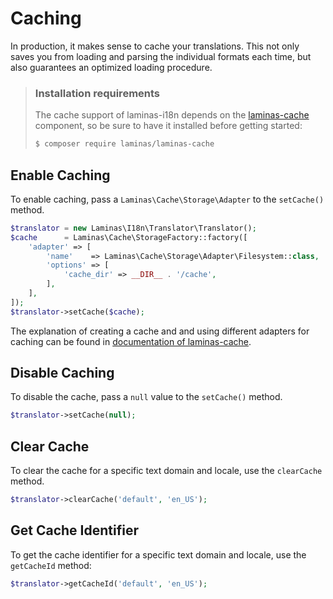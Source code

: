 # Caching

In production, it makes sense to cache your translations. This not only saves
you from loading and parsing the individual formats each time, but also
guarantees an optimized loading procedure.

<!-- markdownlint-disable-next-line MD001 -->
> ### Installation requirements
>
> The cache support of laminas-i18n depends on the
> [laminas-cache](https://docs.laminas.dev/laminas-cache/) component, so be sure
> to have it installed before getting started:
>
> ```bash
> $ composer require laminas/laminas-cache
> ```

## Enable Caching

To enable caching, pass a `Laminas\Cache\Storage\Adapter` to the `setCache()`
method.

```php
$translator = new Laminas\I18n\Translator\Translator();
$cache      = Laminas\Cache\StorageFactory::factory([
    'adapter' => [
        'name'    => Laminas\Cache\Storage\Adapter\Filesystem::class,
        'options' => [
            'cache_dir' => __DIR__ . '/cache',
        ],
    ],
]);
$translator->setCache($cache);
```

The explanation of creating a cache and and using different adapters for caching
can be found in [documentation of laminas-cache](https://docs.laminas.dev/laminas-cache/).

## Disable Caching

To disable the cache, pass a `null` value to the `setCache()` method.

```php
$translator->setCache(null);
```

## Clear Cache

To clear the cache for a specific text domain and locale, use the `clearCache`
method.

```php
$translator->clearCache('default', 'en_US');
```

## Get Cache Identifier

To get the cache identifier for a specific text domain and locale, use the
`getCacheId`  method:

```php
$translator->getCacheId('default', 'en_US');
```
